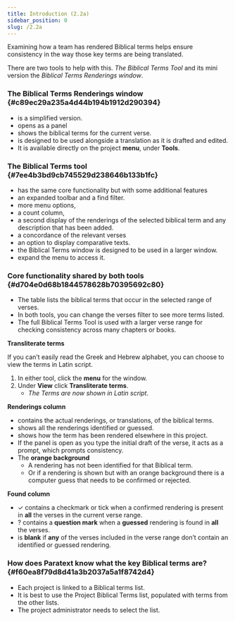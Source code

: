```yaml
---
title: Introduction (2.2a)
sidebar_position: 0
slug: /2.2a
---
```




Examining how a team has rendered Biblical terms helps ensure consistency in the way those key terms are being translated.


There are two tools to help with this. _The Biblical Terms Tool_ and its mini version the _Biblical Terms Renderings window_.


### The Biblical Terms Renderings window {#c89ec29a235a4d44b194b1912d290394}

- is a simplified version.
- opens as a panel
- shows the biblical terms for the current verse.
- is designed to be used alongside a translation as it is drafted and edited.
- It is available directly on the project **menu**, under **Tools**.

### The Biblical Terms tool {#7ee4b3bd9cb745529d238646b133b1fc}

- has the same core functionality but with some additional features
- an expanded toolbar and a find filter.
- more menu options,
- a count column,
- a second display of the renderings of the selected biblical term and any description that has been added.
- a concordance of the relevant verses
- an option to display comparative texts.
- the Biblical Terms window is designed to be used in a larger window.
- expand the menu to access it.

### Core functionality shared by both tools {#d704e0d68b1844578628b70395692c80}

- The table lists the biblical terms that occur in the selected range of verses.
- In both tools, you can change the verses filter to see more terms listed.
- The full Biblical Terms Tool is used with a larger verse range for checking consistency across many chapters or books.

**Transliterate terms**


If you can’t easily read the Greek and Hebrew alphabet, you can choose to view the terms in Latin script.

1. In either tool, click the **menu** for the window.
1. Under **View** click **Transliterate terms**.
	- _The Terms are now shown in Latin script_.

**Renderings column**

- contains the actual renderings, or translations, of the biblical terms.
- shows all the renderings identified or guessed.
- shows how the term has been rendered elsewhere in this project.
- If the panel is open as you type the initial draft of the verse, it acts as a prompt, which prompts consistency.
- The **orange background**
	- A rendering has not been identified for that Biblical term.
	- Or if a rendering is shown but with an orange background there is a computer guess that needs to be confirmed or rejected.

**Found column**

- ✓ contains a checkmark or tick when a confirmed rendering is present in **all** the verses in the current verse range.
- ? contains a **question mark** when a **guessed** rendering is found in **all** the verses.
- is **blank** if **any** of the verses included in the verse range don’t contain an identified or guessed rendering.

### How does Paratext know what the key Biblical terms are? {#f60ea8f79d8d41a3b2037a5a1f8742d4}

- Each project is linked to a Biblical terms list.
- It is best to use the Project Biblical Terms list, populated with terms from the other lists.
- The project administrator needs to select the list.
